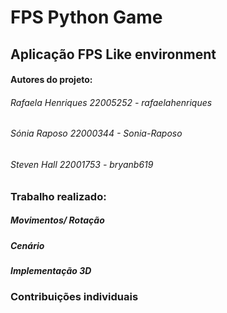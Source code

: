 # FPS Python Game

## Aplicação FPS Like environment
 
#### Autores do projeto: 

###### Rafaela Henriques 22005252 - rafaelahenriques
###### Sónia Raposo 22000344 - Sonia-Raposo 
###### Steven Hall 22001753 - bryanb619


### Trabalho realizado:

##### Movimentos/ Rotação 
##### 
##### Cenário
##### Implementação 3D

### Contribuições individuais

####

